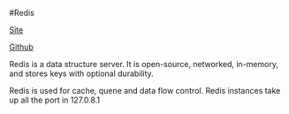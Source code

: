 #Redis

[Site](http://redis.io/)

[Github](https://github.com/redis/redis)

Redis is a data structure server.
It is open-source, networked, in-memory,
and stores keys with optional durability.

Redis is used for cache, quene and data flow control.
Redis instances take up all the port in 127.0.8.1
